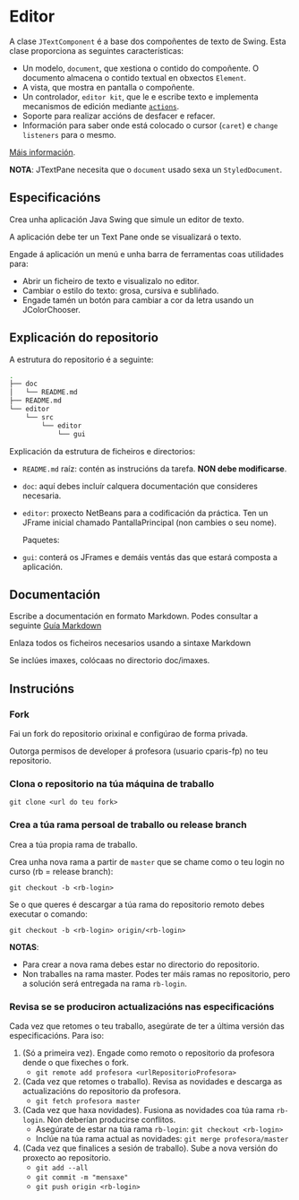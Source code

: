 # Editor

A clase `JTextComponent` é a base dos compoñentes de texto de Swing. Esta clase proporciona as seguintes características:

* Un modelo, `document`, que xestiona o contido do compoñente. O documento almacena o contido textual en obxectos `Element`.
* A vista, que mostra en pantalla o compoñente.
* Un controlador, `editor kit`, que le e escribe texto e implementa mecanismos de edición mediante [`actions`](https://docs.oracle.com/javase/tutorial/uiswing/misc/action.html).
* Soporte para realizar accións de desfacer e refacer.
* Información para saber onde está colocado o cursor (`caret`) e `change listeners` para o mesmo.

[Máis información](https://docs.oracle.com/javase/tutorial/uiswing/components/generaltext.html).

**NOTA**: JTextPane necesita que o `document` usado sexa un `StyledDocument`.

## Especificacións

Crea unha aplicación Java Swing que simule un editor de texto.

A aplicación debe ter un Text Pane onde se visualizará o texto.

Engade á aplicación un menú e unha barra de ferramentas coas utilidades para:

* Abrir un ficheiro de texto e visualizalo no editor.
* Cambiar o estilo do texto: grosa, cursiva e subliñado.
* Engade tamén un botón para cambiar a cor da letra usando un JColorChooser.

## Explicación do repositorio

A estrutura do repositorio é a seguinte:

```bash
.
├── doc
│   └── README.md
├── README.md
└── editor
    └── src
        └── editor
            └── gui
```

Explicación da estrutura de ficheiros e directorios:

* `README.md` raíz: contén as instrucións da tarefa. **NON debe modificarse**.
* `doc`: aquí debes incluír calquera documentación que consideres necesaria.
* `editor`: proxecto NetBeans para a codificación da práctica. Ten un JFrame inicial chamado PantallaPrincipal (non cambies o seu nome).

    Paquetes:

* `gui`: conterá os JFrames e demáis ventás das que estará composta a aplicación.

## Documentación

Escribe a documentación en formato Markdown. Podes consultar a seguinte [Guía Markdown](https://github.com/adam-p/markdown-here/wiki/Markdown-Cheatsheet)

Enlaza todos os ficheiros necesarios usando a sintaxe Markdown

Se inclúes imaxes, colócaas no directorio doc/imaxes.

## Instrucións

### Fork

Fai un fork do repositorio orixinal e configúrao de forma privada.

Outorga permisos de developer á profesora (usuario cparis-fp) no teu repositorio.

### Clona o repositorio na túa máquina de traballo

`git clone <url do teu fork>`

### Crea a túa rama persoal de traballo ou release branch

Crea a túa propia rama de traballo.

Crea unha nova rama a partir de `master` que se chame como o teu login no curso (rb = release branch):

`git checkout -b <rb-login>`

Se o que queres é descargar a túa rama do repositorio remoto debes executar o comando:

`git checkout -b <rb-login> origin/<rb-login>`

**NOTAS**:

* Para crear a nova rama debes estar no directorio do repositorio.
* Non traballes na rama master. Podes ter máis ramas no repositorio, pero a solución será entregada na rama `rb-login`.

### Revisa se se produciron actualizacións nas especificacións

Cada vez que retomes o teu traballo, asegúrate de ter a última versión das especificacións. Para iso:

1. (Só a primeira vez). Engade como remoto o repositorio da profesora dende o que fixeches o fork.
    * `git remote add profesora <urlRepositorioProfesora>`
2. (Cada vez que retomes o traballo). Revisa as novidades e descarga as actualizacións do repositorio da profesora.
    * `git fetch profesora master`
3. (Cada vez que haxa novidades). Fusiona as novidades coa túa rama `rb-login`. Non deberían producirse conflitos.
    * Asegúrate de estar na túa rama `rb-login`: `git checkout <rb-login>`
    * Inclúe na túa rama actual as novidades: `git merge profesora/master`
4. (Cada vez que finalices a sesión de traballo). Sube a nova versión do proxecto ao repositorio.
    * `git add --all`
    * `git commit -m "mensaxe"`
    * `git push origin <rb-login>`
